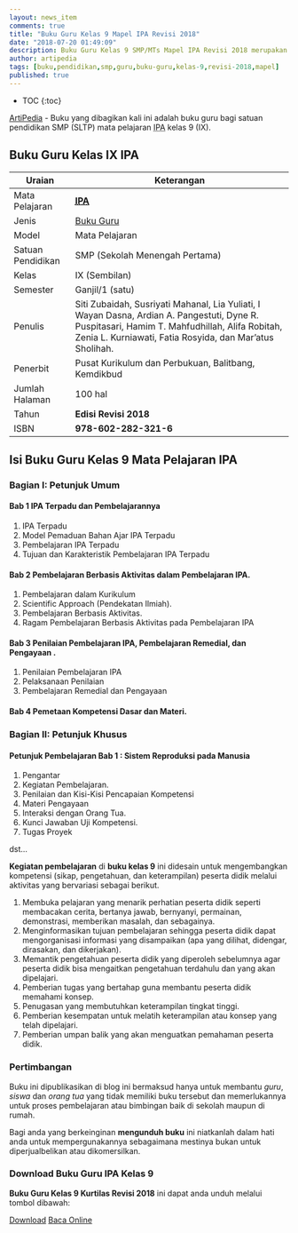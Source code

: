 ```yaml
---
layout: news_item
comments: true
title: "Buku Guru Kelas 9 Mapel IPA Revisi 2018"
date: "2018-07-20 01:49:09"
description: Buku Guru Kelas 9 SMP/MTs Mapel IPA Revisi 2018 merupakan buku bagi guru kurikulum 2013 sebagai pedoman guru dalam pembelajaran Ilmu Pengetahuan Alam.
author: artipedia
tags: [buku,pendidikan,smp,guru,buku-guru,kelas-9,revisi-2018,mapel]
published: true
---
```

* TOC
{:toc}

<script type="application/ld+json">
{
  "@context":"http://schema.org",
  "@type":"Book",
  "name" : "{{ page.title }}",
  "author": {
    "@type":"Person",
    "name":"Siti Zubaidah, Susriyati Mahanal, Lia Yuliati, I Wayan Dasna, Ardian A. Pangestuti, Dyne R. Puspitasari, Hamim T. Mahfudhillah, Alifa Robitah, Zenia L. Kurniawati, Fatia Rosyida, dan Mar’atus Sholihah."},
  "url" : "{{ site.url }}{{ page.url }}",
  "workExample" : [{
    "@type": "Book",
    "isbn": "978-602-282-321-6",
    "bookEdition": "Revisi 2018",
    "bookFormat": "http://schema.org/Hardcover",
    "potentialAction":{
    "@type":"ReadAction",
    "target":
      {
        "@type":"EntryPoint",
        "urlTemplate":"{{ site.url }}{{ page.url }}",
        "actionPlatform":[
          "http://schema.org/DesktopWebPlatform",
          "http://schema.org/IOSPlatform",
          "http://schema.org/AndroidPlatform"
        ]
      }
      }
    }
    ]
    }
 
</script>

[ArtiPedia](/ "ArtiPedia") - Buku yang dibagikan kali ini adalah buku guru bagi satuan pendidikan SMP (SLTP) mata pelajaran <acronym title="Ilmu Pengetahuan Alam">IPA</acronym> kelas 9 (IX).

## Buku Guru Kelas IX IPA

|Uraian|Keterangan|
| --- | --- |
|Mata Pelajaran|<a href="/wiki/buku-guru-kelas-9-smp-mapel-ipa-revisi-2018.html" title="Buku Guru Kelas 9 SMP/MTs Mapel IPA Revisi 2018"><strong><acronym title="Ilmu Pengetahuan Alam">IPA</acronym></strong></a>|
|Jenis|<a href="/buku" title="Buku Guru" target="_blank">Buku Guru</a>|
|Model|Mata Pelajaran|
|Satuan Pendidikan|SMP (Sekolah Menengah Pertama)|
Kelas|IX (Sembilan)|
|Semester|Ganjil/1 (satu)|
Penulis|Siti Zubaidah, Susriyati Mahanal, Lia Yuliati, I Wayan Dasna, Ardian A. Pangestuti, Dyne R. Puspitasari, Hamim T. Mahfudhillah, Alifa Robitah, Zenia L. Kurniawati, Fatia Rosyida, dan Mar’atus Sholihah.|
|Penerbit|Pusat Kurikulum dan Perbukuan, Balitbang, Kemdikbud|
|Jumlah Halaman|100 hal|
|Tahun|<strong>Edisi Revisi 2018</strong>|
|ISBN|<strong>978-602-282-321-6</strong>|

## Isi Buku Guru Kelas 9 Mata Pelajaran IPA
### Bagian I: Petunjuk Umum
#### Bab 1 IPA Terpadu dan Pembelajarannya
1. IPA Terpadu
2. Model Pemaduan Bahan Ajar IPA Terpadu 
3. Pembelajaran IPA Terpadu
4. Tujuan dan Karakteristik Pembelajaran IPA Terpadu
#### Bab 2 Pembelajaran Berbasis Aktivitas dalam Pembelajaran IPA.
1. Pembelajaran dalam Kurikulum 
2. Scientific Approach (Pendekatan Ilmiah). 
3. Pembelajaran Berbasis Aktivitas. 
4. Ragam Pembelajaran Berbasis Aktivitas pada Pembelajaran IPA 
#### Bab 3 Penilaian Pembelajaran IPA, Pembelajaran Remedial, dan Pengayaan . 
1. Penilaian Pembelajaran IPA  
2. Pelaksanaan Penilaian 
3. Pembelajaran Remedial dan Pengayaan  
#### Bab 4 Pemetaan Kompetensi Dasar dan Materi. 
### Bagian II: Petunjuk Khusus  
#### Petunjuk Pembelajaran Bab 1 : Sistem Reproduksi pada Manusia  
1. Pengantar 
2. Kegiatan Pembelajaran. 
3. Penilaian dan Kisi-Kisi Pencapaian Kompetensi 
4. Materi Pengayaan  
5. Interaksi dengan Orang Tua. 
6. Kunci Jawaban Uji Kompetensi.
7. Tugas Proyek  

dst...


<b>Kegiatan pembelajaran</b> di <b>buku kelas 9</b> ini didesain untuk mengembangkan kompetensi (sikap, pengetahuan, dan keterampilan) peserta didik melalui aktivitas yang bervariasi sebagai berikut.
<ol><li>Membuka pelajaran yang menarik perhatian peserta didik seperti membacakan cerita, bertanya jawab, bernyanyi, permainan, demonstrasi, memberikan masalah, dan sebagainya.</li><li>Menginformasikan tujuan pembelajaran sehingga peserta didik dapat mengorganisasi informasi yang disampaikan (apa yang dilihat, didengar, dirasakan, dan dikerjakan).</li><li>Memantik pengetahuan peserta didik yang diperoleh sebelumnya agar peserta didik bisa mengaitkan pengetahuan terdahulu dan yang akan dipelajari.</li><li>Pemberian tugas yang bertahap guna membantu peserta didik memahami konsep.</li><li>Penugasan yang membutuhkan keterampilan tingkat tinggi.</li><li>Pemberian kesempatan untuk melatih keterampilan atau konsep yang telah dipelajari.</li><li>Pemberian umpan balik yang akan menguatkan pemahaman peserta didik.</li></ol>
  
### Pertimbangan
Buku ini dipublikasikan di blog ini bermaksud hanya untuk membantu _guru_, _siswa_ dan _orang tua_ yang tidak memiliki buku tersebut dan memerlukannya untuk proses pembelajaran atau bimbingan baik di sekolah maupun di rumah.

Bagi anda yang berkeinginan <b>mengunduh buku</b> ini niatkanlah dalam hati anda untuk mempergunakannya sebagaimana mestinya bukan untuk diperjualbelikan atau dikomersilkan.
  
### Download Buku Guru IPA Kelas 9
**Buku Guru Kelas 9 Kurtilas Revisi 2018** ini dapat anda unduh melalui tombol dibawah:
<p class="center"><a class="button download" href="https://docs.google.com/uc?export=download&id=1SCswe7N2qVDqAtPzbpM-wAd3DXCHG-GZ" rel="nofollow" target="_blank" title="Download">Download</a>
<a class="button demo open-dialog" href="https://drive.google.com/file/d/1SCswe7N2qVDqAtPzbpM-wAd3DXCHG-GZ/preview" Title="Baca Online" rel="nofollow">Baca Online</a></p>
